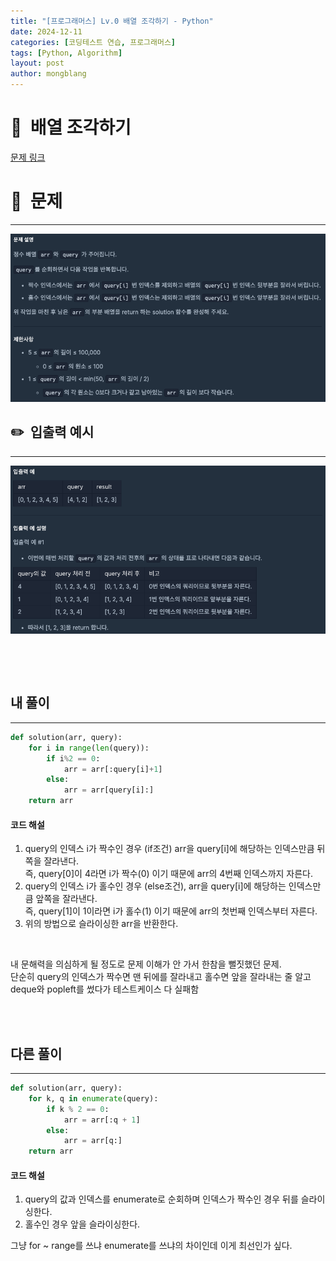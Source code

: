 ```yaml
---
title: "[프로그래머스] Lv.0 배열 조각하기 - Python"
date: 2024-12-11 
categories: [코딩테스트 연습, 프로그래머스]
tags: [Python, Algorithm]
layout: post
author: mongblang
---
```


# 📌&nbsp; **배열 조각하기**
[문제 링크](https://school.programmers.co.kr/learn/courses/30/lessons/181893)  

# 📝&nbsp; **문제**
---
![문제](/assets/img/codingtest-post-img/PG181893-1.png)


## ✏️&nbsp; **입출력 예시**
---
![예시](/assets/img/codingtest-post-img/PG181893-2.png)  


&nbsp;  

&nbsp;   



## **내 풀이**  
--- 

```python
def solution(arr, query):
    for i in range(len(query)):
        if i%2 == 0: 
            arr = arr[:query[i]+1]
        else: 
            arr = arr[query[i]:]
    return arr
```


#### **코드 해설**  
1. query의 인덱스 i가 짝수인 경우 (if조건) arr을 query[i]에 해당하는 인덱스만큼 뒤쪽을 잘라낸다.   
즉, query[0]이 4라면 i가 짝수(0) 이기 때문에 arr의 4번째 인덱스까지 자른다. 
2. query의 인덱스 i가 홀수인 경우 (else조건), arr을 query[i]에 해당하는 인덱스만큼 앞쪽을 잘라낸다.  
즉, query[1]이 1이라면 i가 홀수(1) 이기 때문에 arr의 첫번째 인덱스부터 자른다.
3. 위의 방법으로 슬라이싱한 arr을 반환한다. 

&nbsp;  

내 문해력을 의심하게 될 정도로 문제 이해가 안 가서 한참을 뻘짓했던 문제.  
단순히 query의 인덱스가 짝수면 맨 뒤에를 잘라내고 홀수면 앞을 잘라내는 줄 알고 deque와 popleft를 썼다가 테스트케이스 다 실패함  

&nbsp;   
&nbsp;  


## **다른 풀이**
---

```python  
def solution(arr, query):
    for k, q in enumerate(query):
        if k % 2 == 0:
            arr = arr[:q + 1]
        else:
            arr = arr[q:]
    return arr
```

#### **코드 해설**  
1. query의 값과 인덱스를 enumerate로 순회하며 인덱스가 짝수인 경우 뒤를 슬라이싱한다. 
2. 홀수인 경우 앞을 슬라이싱한다. 

그냥 for ~ range를 쓰냐 enumerate를 쓰냐의 차이인데 이게 최선인가 싶다. 